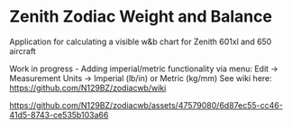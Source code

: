 # Zenith Zodiac Weight and Balance
Application for calculating a visible w&amp;b chart for Zenith 601xl and 650 aircraft

Work in progress - Adding imperial/metric functionality via menu: Edit -> Measurement Units -> Imperial (lb/in) or Metric (kg/mm)
See wiki here: https://github.com/N129BZ/zodiacwb/wiki



https://github.com/N129BZ/zodiacwb/assets/47579080/6d87ec55-cc46-41d5-8743-ce535b103a66


